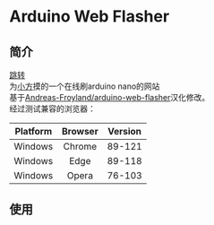 # Arduino Web Flasher
## 简介
[跳转](https://flasher.iyoroy.cn)  
为[小方](https://www.bilibili.com/video/BV18h4y1m7tG)摸的一个在线刷arduino nano的网站  
基于[Andreas-Froyland/arduino-web-flasher](https://github.com/Andreas-Froyland/arduino-web-flasher)汉化修改。  
经过测试兼容的浏览器：  

| Platform | Browser | Version |
| :-----: | :-----: | :-----: |
| Windows | Chrome | 89-121 |
| Windows | Edge | 89-118 |
| Windows | Opera | 76-103 |  

## 使用 